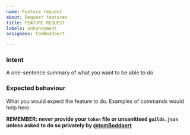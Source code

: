 ```yaml
---
name: Feature request
about: Request features
title: FEATURE REQUEST
labels: enhancement
assignees: tomBoddaert

---
```


### Intent

A one-sentence summary of what you want to be able to do

### Expected behaviour

What you would expect the feature to do.
Examples of commands would help here.


**REMEMBER: never provide your `token` file or unsanitised `guilds.json` unless asked to do so privately by [@tomBoddaert](https://github.com/tomBoddaert)**
